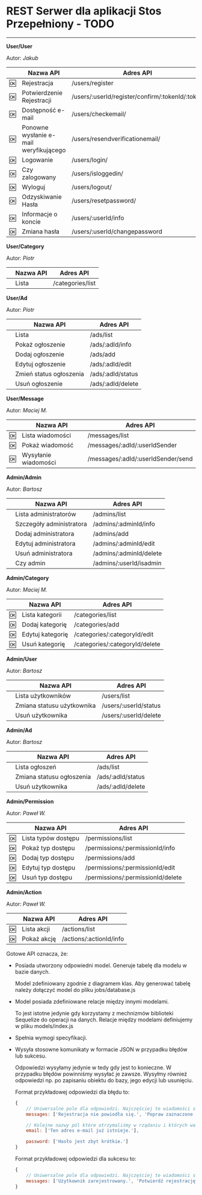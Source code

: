 # REST Serwer dla aplikacji Stos Przepełniony - TODO

* * *

**User/User**

Autor: _Jakub_

|      | Nazwa API                              | Adres API                                       |
| ---- | -------------------------------------- | ----------------------------------------------- |
| :ok: | Rejestracja                            | /users/register                                 |
| :ok: | Potwierdzenie Rejestracji              | /users/:userId/register/confirm/:tokenId/:token |
| :ok: | Dostępność e-mail                      | /users/checkemail/                              |
| :ok: | Ponowne wysłanie e-mail weryfikującego | /users/resendverificationemail/                 |
| :ok: | Logowanie                              | /users/login/                                   |
| :ok: | Czy zalogowany                         | /users/isloggedin/                              |
| :ok: | Wyloguj                                | /users/logout/                                  |
| :ok: | Odzyskiwanie Hasła                     | /users/resetpassword/                           |
| :ok: | Informacje o koncie                    | /users/:userId/info                             |
| :ok: | Zmiana hasła                           | /users/:userId/changepassword                   |

**User/Category**

Autor: _Piotr_

|     | Nazwa API | Adres API        |
| --- | --------- | ---------------- |
|     | Lista     | /categories/list |

**User/Ad**

Autor: _Piotr_

|     | Nazwa API               | Adres API         |
| --- | ----------------------- | ----------------- |
|     | Lista                   | /ads/list         |
|     | Pokaż ogłoszenie        | /ads/:adId/info   |
|     | Dodaj ogłoszenie        | /ads/add          |
|     | Edytuj ogłoszenie       | /ads/:adId/edit   |
|     | Zmień status ogłoszenia | /ads/:adId/status |
|     | Usuń ogłoszenie         | /ads/:adId/delete |

**User/Message**

Autor: _Maciej M._

|      | Nazwa API            | Adres API                          |
| ---- | -------------------- | ---------------------------------- |
| :ok: | Lista wiadomości     | /messages/list                     |
| :ok: | Pokaż wiadomość      | /messages/:adId/:userIdSender      |
| :ok: | Wysyłanie wiadomości | /messages/:adId/:userIdSender/send |

**Admin/Admin**

Autor: _Bartosz_

|     | Nazwa API                | Adres API               |
| --- | ------------------------ | ----------------------- |
|     | Lista administratorów    | /admins/list            |
|     | Szczegóły administratora | /admins/:adminId/info   |
|     | Dodaj administratora     | /admins/add             |
|     | Edytuj administratora    | /admins/:adminId/edit   |
|     | Usuń administratora      | /admins/:adminId/delete |
|     | Czy admin                | /admins/:userId/isadmin |

**Admin/Category**

Autor: _Maciej M._

|      | Nazwa API        | Adres API                      |
| ---- | ---------------- | ------------------------------ |
| :ok: | Lista kategorii  | /categories/list               |
| :ok: | Dodaj kategorię  | /categories/add                |
| :ok: | Edytuj kategorię | /categories/:categoryId/edit   |
| :ok: | Usuń kategorię   | /categories/:categoryId/delete |

**Admin/User**

Autor: _Bartosz_

|     | Nazwa API                  | Adres API             |
| --- | -------------------------- | --------------------- |
|     | Lista użytkowników         | /users/list           |
|     | Zmiana statusu użytkownika | /users/:userId/status |
|     | Usuń użytkownika           | /users/:userId/delete |

**Admin/Ad**

Autor: _Bartosz_

|     | Nazwa API                 | Adres API         |
| --- | ------------------------- | ----------------- |
|     | Lista ogłoszeń            | /ads/list         |
|     | Zmiana statusu ogłoszenia | /ads/:adId/status |
|     | Usuń użytkownika          | /ads/:adId/delete |

**Admin/Permission**

Autor: _Paweł W._

|      | Nazwa API           | Adres API                         |
| ---- | ------------------- | --------------------------------- |
| :ok: | Lista typów dostępu | /permissions/list                 |
| :ok: | Pokaż typ dostępu   | /permissions/:permissionId/info   |
| :ok: | Dodaj typ dostępu   | /permissions/add                  |
| :ok: | Edytuj typ dostępu  | /permissions/:permissionId/edit   |
| :ok: | Usuń typ dostępu    | /permissions/:permissionId/delete |

**Admin/Action**

Autor: _Paweł W._

|      | Nazwa API   | Adres API               |
| ---- | ----------- | ----------------------- |
| :ok: | Lista akcji | /actions/list           |
| :ok: | Pokaż akcję | /actions/:actionId/info |

Gotowe API oznacza, że:

-   Posiada utworzony odpowiedni model. Generuje tabelę dla modelu w bazie danych.

    Model zdefiniowany zgodnie z diagramem klas. Aby generować tabelę należy dołączyć model do pliku jobs/database.js

-   Model posiada zdefiniowane relacje między innymi modelami.

    To jest istotne jedynie gdy korzystamy z mechnizmów biblioteki Sequelize do operacji na danych. Relacje między modelami definiujemy w pliku models/index.js

-   Spełnia wymogi specyfikacji.

-   Wysyła stosowne komunikaty w formacie JSON w przypadku błędów lub sukcesu.

    Odpowiedzi wysyłamy jedynie w tedy gdy jest to konieczne. W przypadku błędów powinniśmy wysyłać je zawsze. Wysyłmy również odpowiedzi np. po zapisaniu obiektu do bazy, jego edycji lub usunięciu.

    Format przykładowej odpowiedzi dla błędu to:

    ```javascript
    {
        // Uniwersalne pole dla odpowiedzi. Najczęściej te wiadomości są wyświetlane nad formularzami.
        messages: ['Rejestracja nie powiodła się.', 'Popraw zaznaczone pola.'],

        // Kolejne nazwy pól które otrzymaliśmy w rządaniu i których walidacja sie nie powiodła.
        email: ['Ten adres e-mail już istnieje.'],

        password: ['Hasło jest zbyt krótkie.']
    }
    ```

    Format przykładowej odpowiedzi dla sukcesu to:

    ```javascript
    {
        // Uniwersalne pole dla odpowiedzi. Najczęściej te wiadomości są wyświetlane nad formularzami.
        messages: ['Użytkownik zarejestrowany.', 'Potwierdź rejestrację weryfikując konto linkiem wysłanym na podany adres e-mail.']
    }
    ```
